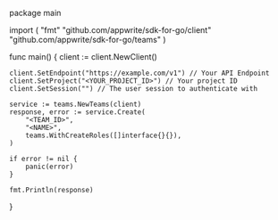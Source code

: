 package main

import (
    "fmt"
    "github.com/appwrite/sdk-for-go/client"
    "github.com/appwrite/sdk-for-go/teams"
)

func main() {
    client := client.NewClient()

    client.SetEndpoint("https://example.com/v1") // Your API Endpoint
    client.SetProject("<YOUR_PROJECT_ID>") // Your project ID
    client.SetSession("") // The user session to authenticate with

    service := teams.NewTeams(client)
    response, error := service.Create(
        "<TEAM_ID>",
        "<NAME>",
        teams.WithCreateRoles([]interface{}{}),
    )

    if error != nil {
        panic(error)
    }

    fmt.Println(response)
}
